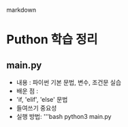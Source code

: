 markdown

# Puthon 학습 정리
## main.py
- 내용 : 파이썬 기본 문법, 변수, 조건문 실습
- 배운 점 :
- 'if, 'elif', 'else' 문법
- 들여쓰기 중요성
- 실행 방법:
'''bash
python3 main.py
